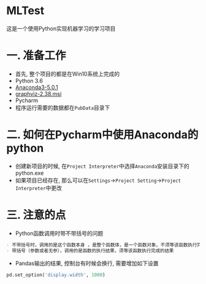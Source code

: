 # MLTest
这是一个使用Python实现机器学习的学习项目

# 一. 准备工作
- 首先, 整个项目的都是在Win10系统上完成的
- Python 3.6
- [Anaconda3-5.0.1](https://repo.continuum.io/archive/Anaconda3-5.0.1-Windows-x86_64.exe) 
- [graphviz-2.38.msi](https://graphviz.gitlab.io/_pages/Download/windows/graphviz-2.38.msi)
- Pycharm
- 程序运行需要的数据都在`PubData`目录下


# 二. 如何在Pycharm中使用Anaconda的python
- 创建新项目的时候, 在`Project Interpreter`中选择`Anaconda`安装目录下的python.exe
- 如果项目已经存在, 那么可以在`Settings`->`Project Setting`->`Project Interpreter`中更改

# 三. 注意的点
- Python函数调用时带不带括号的问题
```markdown
- 不带括号时，调用的是这个函数本身 ，是整个函数体，是一个函数对象，不须等该函数执行完成
- 带括号（参数或者无参），调用的是函数的执行结果，须等该函数执行完成的结果
```

- Pandas输出的结果, 控制台有时候会换行, 需要增加如下设置
```python
pd.set_option('display.width', 1000)
```